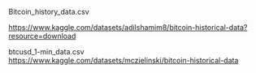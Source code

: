 Bitcoin_history_data.csv

https://www.kaggle.com/datasets/adilshamim8/bitcoin-historical-data?resource=download



btcusd_1-min_data.csv
https://www.kaggle.com/datasets/mczielinski/bitcoin-historical-data

